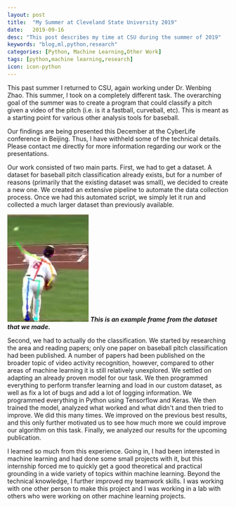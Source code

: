```yaml
---
layout: post
title:  "My Summer at Cleveland State University 2019"
date:   2019-09-16
desc: "This post describes my time at CSU during the summer of 2019"
keywords: "blog,ml,python,research"
categories: [Python, Machine Learning,Other Work]
tags: [python,machine learning,research]
icon: icon-python
---
```

This past summer I returned to CSU, again working under Dr. Wenbing Zhao. This summer, I took on a completely different task. The overarching goal of the summer was to create a program that could classify a pitch given a video of the pitch (i.e. is it a fastball, curveball, etc). This is meant as a starting point for various other analysis tools for baseball.

Our findings are being presented this December at the CyberLife conference in Beijing. Thus, I have withheld some of the technical details. Please contact me directly for more information regarding our work or the presentations.

Our work consisted of two main parts. First, we had to get a dataset. A dataset for baseball pitch classification already exists, but for a number of reasons (primarily that the existing dataset was small), we decided to create a new one. We created an extensive pipeline to automate the data collection process. Once we had this automated script, we simply let it run and collected a much larger dataset than previously available.

![baseball](/static/files/csu20191.png)
**_This is an example frame from the dataset that we made._**

Second, we had to actually do the classification. We started by researching the area and reading papers; only one paper on baseball pitch classification had been published. A number of papers had been published on the broader topic of video activity recognition, however, compared to other areas of machine learning it is still relatively unexplored. We settled on adapting an already proven model for our task. We then programmed everything to perform transfer learning and load in our custom dataset, as well as fix a lot of bugs and add a lot of logging information. We programmed everything in Python using Tensorflow and Keras. We then trained the model, analyzed what worked and what didn't and then tried to improve. We did this many times. We improved on the previous best results, and this only further motivated us to see how much more we could improve our algorithm on this task. Finally, we analyzed our results for the upcoming publication.

I learned so much from this experience. Going in, I had been interested in machine learning and had done some small projects with it, but this internship forced me to quickly get a good theoretical and practical grounding in a wide variety of topics within machine learning. Beyond the technical knowledge, I further improved my teamwork skills. I was working with one other person to make this project and I was working in a lab with others who were working on other machine learning projects.

